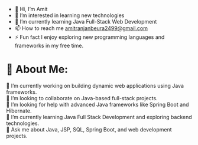 - 👋 Hi, I’m Amit
- 👀 I’m interested in learning new technologies
- 🌱 I’m currently learning Java Full-Stack Web Development
- 📫 How to reach me amitranjanbeura2499@gmail.com
- ⚡ Fun fact I enjoy exploring new programming languages and frameworks in my free time.
<!---
amit-32/amit-32 is a ✨ special ✨ repository because its `README.md` (this file) appears on your GitHub profile.
You can click the Preview link to take a look at your changes.
--->



# 💫 About Me:
🔭 I’m currently working on building dynamic web applications using Java frameworks.  <br>👯 I’m looking to collaborate on Java-based full-stack projects.  <br>🤝 I’m looking for help with advanced Java frameworks like Spring Boot and Hibernate.  <br>🌱 I’m currently learning Java Full Stack Development and exploring backend technologies.  <br>💬 Ask me about Java, JSP, SQL, Spring Boot, and web development projects.


<!-- Proudly created with GPRM ( https://gprm.itsvg.in ) -->
